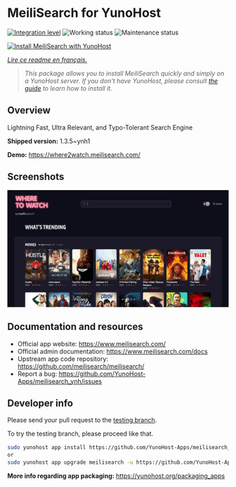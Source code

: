 <!--
N.B.: This README was automatically generated by https://github.com/YunoHost/apps/tree/master/tools/README-generator
It shall NOT be edited by hand.
-->

# MeiliSearch for YunoHost

[![Integration level](https://dash.yunohost.org/integration/meilisearch.svg)](https://dash.yunohost.org/appci/app/meilisearch) ![Working status](https://ci-apps.yunohost.org/ci/badges/meilisearch.status.svg) ![Maintenance status](https://ci-apps.yunohost.org/ci/badges/meilisearch.maintain.svg)

[![Install MeiliSearch with YunoHost](https://install-app.yunohost.org/install-with-yunohost.svg)](https://install-app.yunohost.org/?app=meilisearch)

*[Lire ce readme en français.](./README_fr.md)*

> *This package allows you to install MeiliSearch quickly and simply on a YunoHost server.
If you don't have YunoHost, please consult [the guide](https://yunohost.org/#/install) to learn how to install it.*

## Overview

Lightning Fast, Ultra Relevant, and Typo-Tolerant Search Engine


**Shipped version:** 1.3.5~ynh1

**Demo:** https://where2watch.meilisearch.com/

## Screenshots

![Screenshot of MeiliSearch](./doc/screenshots/meilisearch.png)

## Documentation and resources

* Official app website: <https://www.meilisearch.com/>
* Official admin documentation: <https://www.meilisearch.com/docs>
* Upstream app code repository: <https://github.com/meilisearch/meilisearch/>
* Report a bug: <https://github.com/YunoHost-Apps/meilisearch_ynh/issues>

## Developer info

Please send your pull request to the [testing branch](https://github.com/YunoHost-Apps/meilisearch_ynh/tree/testing).

To try the testing branch, please proceed like that.

``` bash
sudo yunohost app install https://github.com/YunoHost-Apps/meilisearch_ynh/tree/testing --debug
or
sudo yunohost app upgrade meilisearch -u https://github.com/YunoHost-Apps/meilisearch_ynh/tree/testing --debug
```

**More info regarding app packaging:** <https://yunohost.org/packaging_apps>
